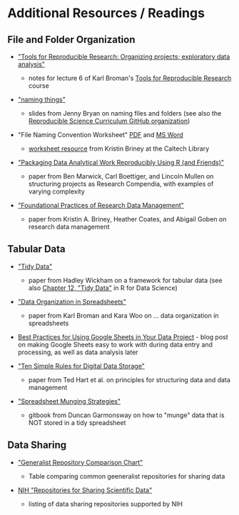 # Additional Resources / Readings

## File and Folder Organization

* ["Tools for Reproducible Research: Organizing projects; exploratory data analysis"](https://kbroman.org/Tools4RR/assets/lectures/06_org_eda_withnotes.pdf)
  - notes for lecture 6 of Karl Broman's [Tools for Reproducible Research](https://kbroman.org/Tools4RR/) course

* ["naming things"](https://speakerdeck.com/jennybc/how-to-name-files)
  - slides from Jenny Bryan on naming files and folders (see also the [Reproducible Science Curriculum GitHub organization](https://github.com/Reproducible-Science-Curriculum/))

* "File Naming Convention Worksheet" [PDF](https://authors.library.caltech.edu/103626/1/FileNamingConventionWorksheet_Caltech.pdf) and [MS Word](https://authors.library.caltech.edu/103626/2/FileNamingConventionWorksheet_Generic.docx)
  - [worksheet resource](https://resolver.caltech.edu/CaltechAUTHORS:20200601-161923247) from Kristin Briney at the Caltech Library

* ["Packaging Data Analytical Work Reproducibly Using R (and Friends)"](https://www.tandfonline.com/doi/abs/10.1080/00031305.2017.1375986)
  - paper from Ben Marwick, Carl Boettiger, and Lincoln Mullen on structuring projects as Research Compendia, with examples of varying complexity

* ["Foundational Practices of Research Data Management"](https://riojournal.com/article/56508/element/8/103152/)
  - paper from Kristin A. Briney, Heather Coates, and Abigail Goben on research data management

## Tabular Data
* ["Tidy Data"](https://www.jstatsoft.org/article/view/v059i10)
  - paper from Hadley Wickham on a framework for tabular data (see also [Chapter 12, "Tidy Data"](https://r4ds.had.co.nz/tidy-data.html) in R for Data Science)
  
* ["Data Organization in Spreadsheets"](https://www.tandfonline.com/doi/full/10.1080/00031305.2017.1375989)
  - paper from Karl Broman and Kara Woo on ... data organization in spreadsheets
  
* [Best Practices for Using Google Sheets in Your Data Project](https://matthewlincoln.net/2018/03/26/best-practices-for-using-google-sheets-in-your-data-project.html) - blog post on making Google Sheets easy to work with during data entry and processing, as well as data analysis later

* ["Ten Simple Rules for Digital Data Storage"](https://journals.plos.org/ploscompbiol/article?id=10.1371/journal.pcbi.1005097)
  - paper from Ted Hart et al. on principles for structuring data and data management

* ["Spreadsheet Munging Strategies"](https://nacnudus.github.io/spreadsheet-munging-strategies/)
  - gitbook from Duncan Garmonsway on how to "munge" data that is NOT stored in a tidy spreadsheet
  
## Data Sharing

* ["Generalist Repository Comparison Chart"](https://doi.org/10.5281/zenodo.3946719)
  - Table comparing common geeneralist repositories for sharing data

* [NIH "Repositories for Sharing Scientific Data"](https://sharing.nih.gov/data-management-and-sharing-policy/sharing-scientific-data/repositories-for-sharing-scientific-data)
  - listing of data sharing repositories supported by NIH

